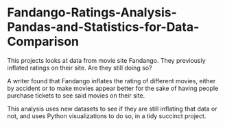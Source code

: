 # Fandango-Ratings-Analysis-Pandas-and-Statistics-for-Data-Comparison
This projects looks at data from movie site Fandango. They previously inflated ratings on their site. Are they still doing so?

A writer found that Fandango inflates the rating of different movies, either by accident or to make movies appear better for the sake of having people purchase tickets to see said movies on their site.

This analysis uses new datasets to see if they are still inflating that data or not, and uses Python visualizations to do so, in a tidy succinct project.
